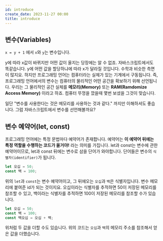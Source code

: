 ```yaml
---
id: introduce
create_date: 2023-11-27 00:00
title: introduce
---
```


## 변수(Variables)

`x = y + 1` 에서 `x`와 `y`는 변수입니다.

y에 따라 x값이 바뀌지만 어떤 값이 올지는 당장에는 알 수 없죠. 자바스크립트에서도 똑같습니다. y에 어떤 값을 할당하냐에 따라 x가 달라질 것입니다. 수학과 비슷한 측면이 많지요. 하지만 프로그래밍 언어는 컴퓨터라는 실체가 있는 기계에서 구동됩니다. 즉, 프로그래밍 언어에서의 변수는 컴퓨터의 물리적인 어떤 공간을 확보하기 위해 선언됩니다. 우리는 그 물리적인 공간 실체를 **메모리(Memory)** 또는 **RAM(Ramdomize Access Memory)** 이라고 하죠. 컴퓨터 뚜껑을 깠을때 몇번 보셨을 그것이 맞습니다.

일단 "변수를 사용한다는 것은 메모리를 사용하는 것과 같다." 까지만 이해하셔도 좋습니다. 그럼 자바스크립트에서 변수를 선언해볼까요?

## 변수 예약어(let, const)

프로그래밍 언어에는 특정 문법마다 예약어가 존재합니다. 예약어는 **이 예약어 뒤에는 특정 역할을 수행하는 코드가 올거야!** 라는 의미를 가집니다. let과 const는 변수에 관한 예약어이므로, let과 const 뒤에는 변수로 삼을 단어가 와야합니다. 단어들은 변수의 `식별자(identifier)`가 됩니다.

```js
let 오십 = 50;
const 백 = 100;
```

위의 `let`과 `const`는 변수 예약어이고, 그 뒤에오는 `오십`과 `백`은 식별자입니다. 변수 메모리에 붙여준 id가 되는 것이지요.
오십이라는 식별자를 추적하면 50이 저장된 메모리를 참조할 수 있고, 백이라는 식별자를 추적하면 100이 저장된 메모리를 참조할 수가 있습니다.

```js
let 오십 = 50;
const 백 = 100;
const 백오십 = 오십 + 백;
```

위처럼 두 값을 더할 수도 있습니다. 위의 코드는 `오십`과 `백`의 메모리 주소를 참조해서 얻은 값을 더했습니다.
